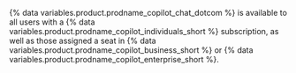 {% data variables.product.prodname_copilot_chat_dotcom %} is available to all users with a {% data variables.product.prodname_copilot_individuals_short %} subscription, as well as those assigned a seat in {% data variables.product.prodname_copilot_business_short %} or {% data variables.product.prodname_copilot_enterprise_short %}.
